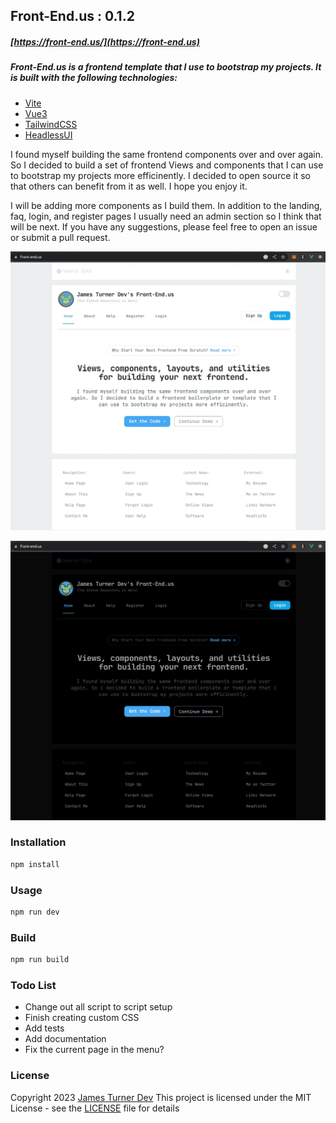 ## Front-End.us   : 0.1.2
##### [https://front-end.us/](https://front-end.us)

##### Front-End.us is a frontend template that I use to bootstrap my projects.  It is built with the following technologies:

- [Vite](https://vitejs.dev/)
- [Vue3](https://v3.vuejs.org/)
- [TailwindCSS](https://tailwindcss.com/)
- [HeadlessUI](https://headlessui.dev/)

I found myself building the same frontend components over and over again. So I decided to build a set of frontend Views and components that I can use to bootstrap my projects more efficinently.  I decided to open source it so that others can benefit from it as well.  I hope you enjoy it.

I will be adding more components as I build them. In addition to the landing, faq, login, and register pages I usually need an admin section so I think that will be next. If you have any suggestions, please feel free to open an issue or submit a pull request.

![screenshot](screenshot.webp)

![darkmode](darkmode.webp)

### Installation

```bash
npm install
```

### Usage

```bash
npm run dev
```

### Build

```bash
npm run build
```

### Todo List

- Change out all script to script setup
- Finish creating custom CSS
- Add tests
- Add documentation
- Fix the current page in the menu?

### License
Copyright 2023 [James Turner Dev](https://james-turner.dev)
This project is licensed under the MIT License - see the [LICENSE](LICENSE) file for details